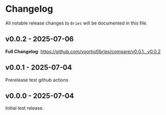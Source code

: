 # Changelog

All notable release changes to `Bries` will be documented in this file.

## v0.0.2 - 2025-07-06

**Full Changelog**: https://github.com/voorhof/bries/compare/v0.0.1...v0.0.2

## v0.0.1 - 2025-07-04

Prerelease test github actions

## v0.0.0 - 2025-07-04

Initial test release.

